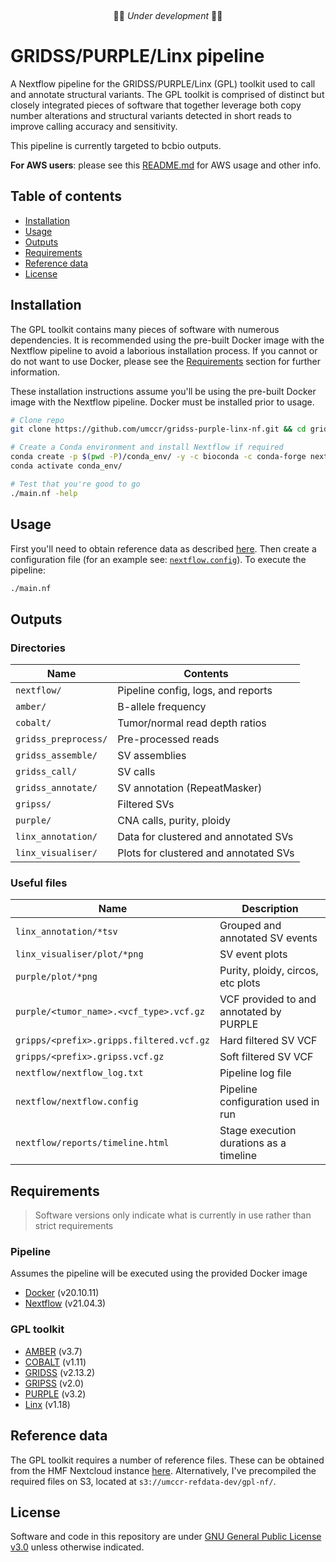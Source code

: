 &nbsp;
&nbsp;
&nbsp;
<p align="center">
🚧🚨 <em>Under development</em> 🚨🚧
</p>

# GRIDSS/PURPLE/Linx pipeline
A Nextflow pipeline for the GRIDSS/PURPLE/Linx (GPL) toolkit used to call and annotate structural variants. The GPL toolkit
is comprised of distinct but closely integrated pieces of software that together leverage both copy number alterations and
structural variants detected in short reads to improve calling accuracy and sensitivity.

This pipeline is currently targeted to bcbio outputs.

**For AWS users**: please see this [README.md](deployment/README.md) for AWS usage and other info.

## Table of contents
* [Installation](#installation)
* [Usage](#usage)
* [Outputs](#outputs)
* [Requirements](#requirements)
* [Reference data](#reference-data)
* [License](#license)

## Installation
The GPL toolkit contains many pieces of software with numerous dependencies. It is recommended using the pre-built Docker
image with the Nextflow pipeline to avoid a laborious installation process. If you cannot or do not want to use Docker,
please see the [Requirements](#requirements) section for further information.

These installation instructions assume you'll be using the pre-built Docker image with the Nextflow pipeline. Docker must be
installed prior to usage.
```bash
# Clone repo
git clone https://github.com/umccr/gridss-purple-linx-nf.git && cd gridss-purple-linx-nf/

# Create a Conda environment and install Nextflow if required
conda create -p $(pwd -P)/conda_env/ -y -c bioconda -c conda-forge nextflow
conda activate conda_env/

# Test that you're good to go
./main.nf -help
```

## Usage
First you'll need to obtain reference data as described [here](#reference-data). Then create a configuration file (for
an example see: [`nextflow.config`](nextflow.config)). To execute the pipeline:
```bash
./main.nf
```

## Outputs
### Directories
| Name                  | Contents                              |
| ---                   | ---                                   |
| `nextflow/`           | Pipeline config, logs, and reports    |
| `amber/`              | B-allele frequency                    |
| `cobalt/`             | Tumor/normal read depth ratios        |
| `gridss_preprocess/`  | Pre-processed reads                   |
| `gridss_assemble/`    | SV assemblies                         |
| `gridss_call/`        | SV calls                              |
| `gridss_annotate/`    | SV annotation (RepeatMasker)          |
| `gripss/`             | Filtered SVs                          |
| `purple/`             | CNA calls, purity, ploidy             |
| `linx_annotation/`    | Data for clustered and annotated SVs  |
| `linx_visualiser/`    | Plots for clustered and annotated SVs |

### Useful files
| Name                                      | Description                               |
| ---                                       | ---                                       |
| `linx_annotation/*tsv`                    | Grouped and annotated SV events           |
| `linx_visualiser/plot/*png`               | SV event plots                            |
| `purple/plot/*png`                        | Purity, ploidy, circos, etc plots         |
| `purple/<tumor_name>.<vcf_type>.vcf.gz`  | VCF provided to and annotated by PURPLE    |
| `gripps/<prefix>.gripps.filtered.vcf.gz`  | Hard filtered SV VCF                      |
| `gripps/<prefix>.gripss.vcf.gz`           | Soft filtered SV VCF                      |
| `nextflow/nextflow_log.txt`               | Pipeline log file                         |
| `nextflow/nextflow.config`                | Pipeline configuration used in run        |
| `nextflow/reports/timeline.html`          | Stage execution durations as a timeline   |

## Requirements
> Software versions only indicate what is currently in use rather than  strict requirements
### Pipeline
Assumes the pipeline will be executed using the provided Docker image
* [Docker](https://www.docker.com/get-started) (v20.10.11)
* [Nextflow](https://www.nextflow.io/) (v21.04.3)

### GPL toolkit
* [AMBER](https://github.com/hartwigmedical/hmftools/blob/master/amber/) (v3.7)
* [COBALT](https://github.com/hartwigmedical/hmftools/blob/master/cobalt/) (v1.11)
* [GRIDSS](https://github.com/PapenfussLab/gridss) (v2.13.2)
* [GRIPSS](https://github.com/hartwigmedical/hmftools/blob/master/gripss/) (v2.0)
* [PURPLE](https://github.com/hartwigmedical/hmftools/blob/master/purple/) (v3.2)
* [Linx](https://github.com/hartwigmedical/hmftools/blob/master/linx/) (v1.18)

## Reference data
The GPL toolkit requires a number of reference files. These can be obtained from the HMF Nextcloud instance
[here](https://nextcloud.hartwigmedicalfoundation.nl/s/LTiKTd8XxBqwaiC?path=%2FHMFTools-Resources). Alternatively, I've
precompiled the required files on S3, located at `s3://umccr-refdata-dev/gpl-nf/`.

## License
Software and code in this repository are under [GNU General Public License
v3.0](https://www.gnu.org/licenses/gpl-3.0.en.html) unless otherwise indicated.
